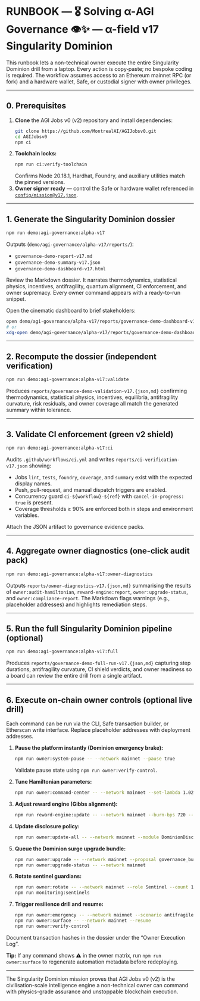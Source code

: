 # RUNBOOK — 🎖️ Solving α-AGI Governance 👁️✨ — α-field v17 Singularity Dominion

This runbook lets a non-technical owner execute the entire Singularity Dominion drill from a laptop. Every action is copy‑paste; no bespoke coding is required. The workflow assumes access to an Ethereum mainnet RPC (or fork) and a hardware wallet, Safe, or custodial signer with owner privileges.

---

## 0. Prerequisites

1. **Clone** the AGI Jobs v0 (v2) repository and install dependencies:
   ```bash
   git clone https://github.com/MontrealAI/AGIJobsv0.git
   cd AGIJobsv0
   npm ci
   ```
2. **Toolchain locks:**
   ```bash
   npm run ci:verify-toolchain
   ```
   Confirms Node 20.18.1, Hardhat, Foundry, and auxiliary utilities match the pinned versions.
3. **Owner signer ready** — control the Safe or hardware wallet referenced in [`config/mission@v17.json`](config/mission@v17.json).

---

## 1. Generate the Singularity Dominion dossier

```bash
npm run demo:agi-governance:alpha-v17
```

Outputs (`demo/agi-governance/alpha-v17/reports/`):

- `governance-demo-report-v17.md`
- `governance-demo-summary-v17.json`
- `governance-demo-dashboard-v17.html`

Review the Markdown dossier. It narrates thermodynamics, statistical physics, incentives, antifragility, quantum alignment, CI enforcement, and owner supremacy. Every owner command appears with a ready-to-run snippet.

Open the cinematic dashboard to brief stakeholders:

```bash
open demo/agi-governance/alpha-v17/reports/governance-demo-dashboard-v17.html   # macOS
# or
xdg-open demo/agi-governance/alpha-v17/reports/governance-demo-dashboard-v17.html # Linux
```

---

## 2. Recompute the dossier (independent verification)

```bash
npm run demo:agi-governance:alpha-v17:validate
```

Produces `reports/governance-demo-validation-v17.{json,md}` confirming thermodynamics, statistical physics, incentives, equilibria, antifragility curvature, risk residuals, and owner coverage all match the generated summary within tolerance.

---

## 3. Validate CI enforcement (green v2 shield)

```bash
npm run demo:agi-governance:alpha-v17:ci
```

Audits `.github/workflows/ci.yml` and writes `reports/ci-verification-v17.json` showing:

- Jobs `lint`, `tests`, `foundry`, `coverage`, and `summary` exist with the expected display names.
- Push, pull-request, and manual dispatch triggers are enabled.
- Concurrency guard `ci-${workflow}-${ref}` with `cancel-in-progress: true` is present.
- Coverage thresholds ≥ 90% are enforced both in steps and environment variables.

Attach the JSON artifact to governance evidence packs.

---

## 4. Aggregate owner diagnostics (one-click audit pack)

```bash
npm run demo:agi-governance:alpha-v17:owner-diagnostics
```

Outputs `reports/owner-diagnostics-v17.{json,md}` summarising the results of `owner:audit-hamiltonian`, `reward-engine:report`, `owner:upgrade-status`, and `owner:compliance-report`. The Markdown flags warnings (e.g., placeholder addresses) and highlights remediation steps.

---

## 5. Run the full Singularity Dominion pipeline (optional)

```bash
npm run demo:agi-governance:alpha-v17:full
```

Produces `reports/governance-demo-full-run-v17.{json,md}` capturing step durations, antifragility curvature, CI shield verdicts, and owner readiness so a board can review the entire drill from a single artifact.

---

## 6. Execute on-chain owner controls (optional live drill)

Each command can be run via the CLI, Safe transaction builder, or Etherscan write interface. Replace placeholder addresses with deployment addresses.

1. **Pause the platform instantly (Dominion emergency brake):**
   ```bash
   npm run owner:system-pause -- --network mainnet --pause true
   ```
   Validate pause state using `npm run owner:verify-control`.

2. **Tune Hamiltonian parameters:**
   ```bash
   npm run owner:command-center -- --network mainnet --set-lambda 1.024 --set-inertia 1.33
   ```

3. **Adjust reward engine (Gibbs alignment):**
   ```bash
   npm run reward-engine:update -- --network mainnet --burn-bps 720 --treasury-bps 240
   ```

4. **Update disclosure policy:**
   ```bash
   npm run owner:update-all -- --network mainnet --module DominionDisclosure --acknowledgement "Singularity Dominion protocol live."
   ```

5. **Queue the Dominion surge upgrade bundle:**
   ```bash
   npm run owner:upgrade -- --network mainnet --proposal governance_bundle_v17.json
   npm run owner:upgrade-status -- --network mainnet
   ```

6. **Rotate sentinel guardians:**
   ```bash
   npm run owner:rotate -- --network mainnet --role Sentinel --count 12
   npm run monitoring:sentinels
   ```

7. **Trigger resilience drill and resume:**
   ```bash
   npm run owner:emergency -- --network mainnet --scenario antifragile-dominion-drill
   npm run owner:surface -- --network mainnet --resume
   npm run owner:verify-control
   ```

Document transaction hashes in the dossier under the “Owner Execution Log”.

**Tip:** If any command shows ⚠️ in the owner matrix, run `npm run owner:surface` to regenerate automation metadata before redeploying.

---

The Singularity Dominion mission proves that AGI Jobs v0 (v2) is the civilisation-scale intelligence engine a non-technical owner can command with physics-grade assurance and unstoppable blockchain execution.
